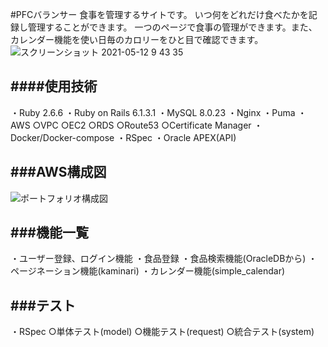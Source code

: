 #PFCバランサー
食事を管理するサイトです。
いつ何をどれだけ食べたかを記録し管理することができます。
一つのページで食事の管理ができます。また、カレンダー機能を使い日毎のカロリーをひと目で確認できます。
![スクリーンショット 2021-05-12 9 43 35](https://user-images.githubusercontent.com/73508583/117901889-434a0700-b307-11eb-96b9-f7e21163e73c.png)

####使用技術
---
・Ruby 2.6.6
・Ruby on Rails 6.1.3.1
・MySQL 8.0.23
・Nginx
・Puma
・AWS
   ○VPC
   ○EC2
   ○RDS
   ○Route53
   ○Certificate Manager
・Docker/Docker-compose
・RSpec
・Oracle APEX(API)

###AWS構成図
---
![ポートフォリオ構成図](https://user-images.githubusercontent.com/73508583/117901924-59f05e00-b307-11eb-886f-edd23a63273d.png)


###機能一覧
---
・ユーザー登録、ログイン機能
・食品登録
・食品検索機能(OracleDBから)
・ページネーション機能(kaminari)
・カレンダー機能(simple_calendar)

###テスト
---
・RSpec
   ○単体テスト(model)
   ○機能テスト(request)
   ○統合テスト(system)


